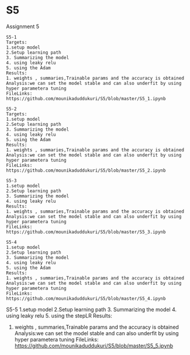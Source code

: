 # S5
Assignment 5
```
S5-1
Targets:
1.setup model
2.Setup learning path 
3. Summarizing the model 
4. using leaky relu 
5. using the Adam
Results:
1. weights , summaries,Trainable params and the accuracy is obtained 
Analysis:we can set the model stable and can also underfit by using hyper parametera tuning 
FileLinks: 
https://github.com/mounikaduddukuri/S5/blob/master/S5_1.ipynb
```
```
S5-2
Targets:
1.setup model
2.Setup learning path 
3. Summarizing the model 
4. using leaky relu 
5. using the Adam
Results:
1. weights , summaries,Trainable params and the accuracy is obtained 
Analysis:we can set the model stable and can also underfit by using hyper parametera tuning
FileLinks: 
https://github.com/mounikaduddukuri/S5/blob/master/S5_2.ipynb

```
```
S5-3
1.setup model
2.Setup learning path 
3. Summarizing the model 
4. using leaky relu 
Results:
1. weights , summaries,Trainable params and the accuracy is obtained 
Analysis:we can set the model stable and can also underfit by using hyper parametera tuning 
FileLinks: 
https://github.com/mounikaduddukuri/S5/blob/master/S5_3.ipynb

```
```
S5-4
1.setup model
2.Setup learning path 
3. Summarizing the model 
4. using leaky relu 
5. using the Adam
Results:
1. weights , summaries,Trainable params and the accuracy is obtained 
Analysis:we can set the model stable and can also underfit by using hyper parametera tuning 
FileLinks: 
https://github.com/mounikaduddukuri/S5/blob/master/S5_4.ipynb

```
S5-5
1.setup model
2.Setup learning path 
3. Summarizing the model 
4. using leaky relu 
5. using the stepLR 
Results:
1. weights , summaries,Trainable params and the accuracy is obtained 
Analysis:we can set the model stable and can also underfit by using hyper parametera tuning 
FileLinks: 
https://github.com/mounikaduddukuri/S5/blob/master/S5_5.ipynb
```
